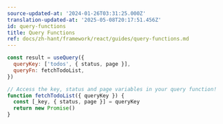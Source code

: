 ```yaml
---
source-updated-at: '2024-01-26T03:31:25.000Z'
translation-updated-at: '2025-05-08T20:17:51.456Z'
id: query-functions
title: Query Functions
ref: docs/zh-hant/framework/react/guides/query-functions.md
---
```


[//]: # 'Example4'

```js
const result = useQuery({
  queryKey: ['todos', { status, page }],
  queryFn: fetchTodoList,
})

// Access the key, status and page variables in your query function!
function fetchTodoList({ queryKey }) {
  const [_key, { status, page }] = queryKey
  return new Promise()
}
```

[//]: # 'Example4'
